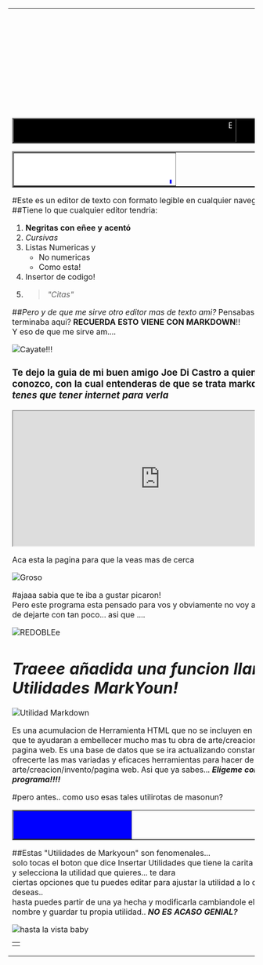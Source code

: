 <p><div align="center"> <table border="0" width="80%"> <tr> <td></p><meta http-equiv="Content-Type" content="text/html; charset=UTF-8" /><marquee scrolldelay="0" scrollamount="20"><font color="red"><b><h1>Es Genial!!!</h1></b></font></marquee>

<marquee scrolldelay="0" scrollamount="2"><font color="yellow"><b><h3>Es fenomenal!</h3></b></font></marquee>

<table border=2 width="700"bgcolor="black"><td bgcolor="black"><marquee behavior="scroll" scrollamount= direction="up" height="40"><font color="white">Es el super y fantastico programa basado en MARKDOWN</font></marquee></td></table>

<table border=3 width=700bgcolor="white"><td bgcolor="white"><marquee behavior="scroll" scrollamount=5 direction221="up" height="60"><font color="blue"><h1>Es MarkYoun!!!!!!!!!!</h1></font></marquee></td></table>

#Este es un editor de texto con formato legible en cualquier navegador web...
##Tiene lo que cualquier editor tendria:


1. **Negritas con eñee y acentó**
1. *Cursivas*
1. Listas Numericas y   
	- No numericas  
	- Como esta!		
1. Insertor de codigo! 
1. >*"Citas"*

##*Pero y de que me sirve otro editor mas de texto ami?*
Pensabas que terminaba aqui? **RECUERDA ESTO VIENE CON MARKDOWN**!!  
Y eso de que me sirve am....

![Cayate!!!](http://www.memegenerator.es/imagenes/memes/80/2815590.jpg "Al fin te cayaste molesto")

### Te dejo la guia de mi buen amigo Joe Di Castro a quien no conozco, con la cual entenderas de que se trata markdown... *tenes que tener internet para verla*

<iframe width="600" height="275"src="http://joedicastro.com/pages/markdown.html"></iframe>

[Aca esta la pagina para que la veas mas de cerca](http://joedicastro.com/pages/markdown.html "Si lees esto dale me gusta :S")

![Groso](http://gamersmafia.com/storage/comments/997/97/groso.jpg "groso..")

#ajaaa sabia que te iba a gustar picaron!  
Pero este programa esta pensado para vos y obviamente no voy a ser tan tonto de dejarte con tan poco... asi que ....

![REDOBLEe](http://4.bp.blogspot.com/-ikIulYQPTwo/USkvvKijOQI/AAAAAAAAHJc/2oZNiHeOKfI/s1600/4443149157_7d2371ce81.jpg "tururururururururuurrurururuurururururn")

# ***Traeee añadida una funcion llamada Utilidades MarkYoun!***

![Utilidad Markdown](http://icdn.pro/images/es/p/o/positivo-icono-8954-128.png "tururururururururuurrurururuurururururn")

Es una acumulacion de Herramienta HTML que no se incluyen en markdown que te ayudaran a embellecer mucho mas tu obra de arte/creacion/invento/ pagina web.
Es una base de datos que se ira actualizando constantemente para ofrecerte las mas variadas y eficaces herramientas para hacer de tu obra de arte/creacion/invento/pagina web.
Asi que ya sabes... ***Eligeme como tu programa!!!!*** 

#pero antes.. como uso esas tales utilirotas de masonun?
<table border=2 width=70bgcolor="black"><td bgcolor="blue"><marquee behavior="scroll" scrollamount=2 direction="down" height="50"><font color="black">UTILIDADES DE MARK YOUN!</font></marquee></td></table>

##Estas "Utilidades de Markyoun" son fenomenales...  
 solo tocas el boton que dice Insertar Utilidades que tiene la carita ***Desquisiada*** y selecciona la utilidad que quieres... te dara  
 ciertas opciones que tu puedes editar para ajustar la utilidad a lo que tu deseas..   
hasta puedes partir de una ya hecha y  modificarla cambiandole el  
 nombre y guardar tu propia utilidad..
***NO ES ACASO GENIAL?***


![hasta la vista baby](http://www2.artflakes.com/artwork/products/626435/poster/hasta-la-vista-baby.jpg?1315509999 "tururururururururuurrurururuurururururn")

<style type="text/css"> table.edit_main_table{width: 100% !important;} td.edit_main_tr{width: 100% !important;} table.edit_second_table{width: 100% !important;} td.edit_header_full{width: 100% !important;background-position:center;background-repeat:no-repeat; } td.edit_header_full table{width: 100% !important;} table.edit_third_table{width: 100% !important;} td.edit_navi_headbg{width: 15% !important;} table.edit_rechts_tabelle{width: 100% !important;} td.edit_rechts_bottom{width: 15% !important;} td.edit_rechts_cbg{width:100%;} td.headline{visibility: hidden;} td.shouty{color:#FFFFFF;background-image: url(URL);background-color: transparent;border: 1px solid #FFFFFF;} td.shouty2{color:#FFFFFF;background-image: url(URL);background-color: transparent;border: 1px solid #FFFFFF;} td.shouty3{color:#FFFFFF;background-image: url(URL);background-color: transparent;border: 1px solid #FFFFFF;} td.shouty4{color:#FFFFFF;background-image: url(URL);background-color: transparent;border: 1px solid #FFFFFF;} td.shouty5{color:#FFFFFF;background-image: url(URL);background-color: transparent;border: 1px solid #FFFFFF;} body{background-attachment:fixed;} td.headline2{color: #FFFFFF;font-weight:bold;text-align: center;} td.nav_heading{color: #FFFFFF;background-image: url(URL);background-color: transparent;} td.sidebar_heading{color: #FFFFFF;background-color: transparent;background-image: url(URL);} td.edit_content_top{height: 23px;background-image: url(URL);background-color: transparent;} td.edit_content_bottom2{background-image: url(URL);background-color: transparent;color: #FFFFFF} td.edit_content_bottom{background-image:url(URL);height: 38px;background-color: transparent;} td.edit_content{background-image: url(URL);background-color: transparent;} td.nav{background-image: url(http://img.webme.com/pic/t/thorsten-designs/malu_button1.jpg);background-color: transparent;border: 0px solid #FFFFFF;background-repeat:no-repeat;} td.nav:hover{background-image: url(http://img.webme.com/pic/t/thorsten-designs/malu_button2.jpg);background-color: transparent;border: 0px solid #FFFFFF;background-repeat:no-repeat;} body{background-image:url(http://www.writerscafe.org/uploads/stories/260a805e971346408f6335a13be79fe6.jpg);} td.edit_rechts_sbg{background-image: url(URL);visibility: hidden;position: absolute;right: 0px;} td.edit_below_nav{visibility: hidden;} td.edit_rechts_bottom{background-image: url(http://img.webme.com/pic/g/geldleicht-test/malu_nav-hg.jpg);background-color: transparent;} td.edit_rechts_cbg{background-image: url(URL);background-color: transparent;} td.edit_rb_footer{visibility: hidden;} td.nav a{font-size: 12px;color: #000000;} td.edit_navi_headbg{background-image: url(http://img.webme.com/pic/g/geldleicht-test/malu_nav-hg.jpg);background-color: transparent;border: 1px solid #FFFFFF;} a{text-decoration: none;} a:hover{text-decoration: none;} </style> <div align="center"> <table border="0" width="80%"> <tr> <td>

<style> html, body, a, a:hover { cursor:url('file:///home/mateo/Escritorio/MarkYoun!%20v0.2/Help/contenido/gT5URsM.png'), auto !important; }</style>